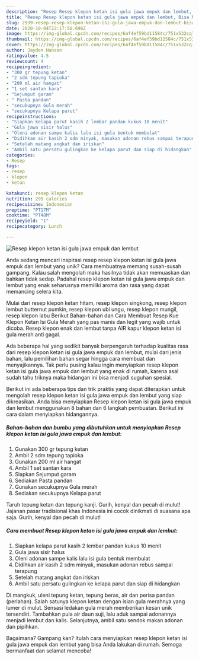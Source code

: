```yaml
---
description: "Resep Resep klepon ketan isi gula jawa empuk dan lembut, Bisa Manjain Lidah"
title: "Resep Resep klepon ketan isi gula jawa empuk dan lembut, Bisa Manjain Lidah"
slug: 2939-resep-resep-klepon-ketan-isi-gula-jawa-empuk-dan-lembut-bisa-manjain-lidah
date: 2020-10-04T22:17:58.696Z
image: https://img-global.cpcdn.com/recipes/6af4ef59bd11584c/751x532cq70/resep-klepon-ketan-isi-gula-jawa-empuk-dan-lembut-foto-resep-utama.jpg
thumbnail: https://img-global.cpcdn.com/recipes/6af4ef59bd11584c/751x532cq70/resep-klepon-ketan-isi-gula-jawa-empuk-dan-lembut-foto-resep-utama.jpg
cover: https://img-global.cpcdn.com/recipes/6af4ef59bd11584c/751x532cq70/resep-klepon-ketan-isi-gula-jawa-empuk-dan-lembut-foto-resep-utama.jpg
author: Jayden Hanson
ratingvalue: 4.5
reviewcount: 4
recipeingredient:
- "300 gr tepung ketan"
- "2 sdm tepung tapioka"
- "200 ml air hangat"
- "1 set santan kara"
- "Sejumput garam"
- " Pasta pandan"
- "secukupnya Gula merah"
- "secukupnya Kelapa parut"
recipeinstructions:
- "Siapkan kelapa parut kasih 2 lembar pandan kukus 10 menit"
- "Gula jawa sisir halus"
- "Oleni adonan sampe kalis lalu isi gula bentuk membulat"
- "Didihkan air kasih 2 sdm minyak, masukan adonan rebus sampai terapung"
- "Setelah matang angkat dan iriskan"
- "Ambil satu persatu gulingkan ke kelapa parut dan siap di hidangkan"
categories:
- Resep
tags:
- resep
- klepon
- ketan

katakunci: resep klepon ketan 
nutrition: 295 calories
recipecuisine: Indonesian
preptime: "PT17M"
cooktime: "PT48M"
recipeyield: "1"
recipecategory: Lunch

---
```



![Resep klepon ketan isi gula jawa empuk dan lembut](https://img-global.cpcdn.com/recipes/6af4ef59bd11584c/751x532cq70/resep-klepon-ketan-isi-gula-jawa-empuk-dan-lembut-foto-resep-utama.jpg)

Anda sedang mencari inspirasi resep resep klepon ketan isi gula jawa empuk dan lembut yang unik? Cara membuatnya memang susah-susah gampang. Kalau salah mengolah maka hasilnya tidak akan memuaskan dan bahkan tidak sedap. Padahal resep klepon ketan isi gula jawa empuk dan lembut yang enak seharusnya memiliki aroma dan rasa yang dapat memancing selera kita.

Mulai dari resep klepon ketan hitam, resep klepon singkong, resep klepon lembut butternut pumkin, resep klepon ubi ungu, resep klepon mungil, resep klepon labu Berikut Bahan-bahan dan Cara Membuat Resep Kue Klepon Ketan Isi Gula Merah yang pas manis dan legit yang wajib untuk dicoba. Resep klepon enak dan lembut tanpa AIR kapur klepon ketan isi gula merah anti gagal.

Ada beberapa hal yang sedikit banyak berpengaruh terhadap kualitas rasa dari resep klepon ketan isi gula jawa empuk dan lembut, mulai dari jenis bahan, lalu pemilihan bahan segar hingga cara membuat dan menyajikannya. Tak perlu pusing kalau ingin menyiapkan resep klepon ketan isi gula jawa empuk dan lembut yang enak di rumah, karena asal sudah tahu triknya maka hidangan ini bisa menjadi suguhan spesial.


Berikut ini ada beberapa tips dan trik praktis yang dapat diterapkan untuk mengolah resep klepon ketan isi gula jawa empuk dan lembut yang siap dikreasikan. Anda bisa menyiapkan Resep klepon ketan isi gula jawa empuk dan lembut menggunakan 8 bahan dan 6 langkah pembuatan. Berikut ini cara dalam menyiapkan hidangannya.

<!--inarticleads1-->

##### Bahan-bahan dan bumbu yang dibutuhkan untuk menyiapkan Resep klepon ketan isi gula jawa empuk dan lembut:

1. Gunakan 300 gr tepung ketan
1. Ambil 2 sdm tepung tapioka
1. Gunakan 200 ml air hangat
1. Ambil 1 set santan kara
1. Siapkan Sejumput garam
1. Sediakan  Pasta pandan
1. Gunakan secukupnya Gula merah
1. Sediakan secukupnya Kelapa parut


Taruh tepung ketan dan tepung kanji. Gurih, kenyal dan pecah di mulut! Jajanan pasar tradisional khas Indonesia ini cocok dinikmati di suasana apa saja. Gurih, kenyal dan pecah di mulut! 

<!--inarticleads2-->

##### Cara membuat Resep klepon ketan isi gula jawa empuk dan lembut:

1. Siapkan kelapa parut kasih 2 lembar pandan kukus 10 menit
1. Gula jawa sisir halus
1. Oleni adonan sampe kalis lalu isi gula bentuk membulat
1. Didihkan air kasih 2 sdm minyak, masukan adonan rebus sampai terapung
1. Setelah matang angkat dan iriskan
1. Ambil satu persatu gulingkan ke kelapa parut dan siap di hidangkan


Di mangkuk, uleni tepung ketan, tepung beras, air dan perisa pandan (perlahan). Salah satunya klepon ketan dengan isian gula merahnya yang lumer di mulut. Sensasi ledakan gula merah memberikan kesan unik tersendiri. Tambahkan pula air daun suji, lalu aduk sampai adonannya menjadi lembut dan kalis. Selanjutnya, ambil satu sendok makan adonan dan pipihkan. 

Bagaimana? Gampang kan? Itulah cara menyiapkan resep klepon ketan isi gula jawa empuk dan lembut yang bisa Anda lakukan di rumah. Semoga bermanfaat dan selamat mencoba!
